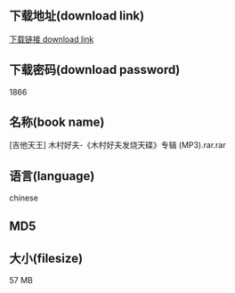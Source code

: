 ## 下载地址(download link)
[下载链接 download link](https://voluble-croquembouche-d321dc.netlify.app/?s=%5B%E5%90%89%E4%BB%96%E5%A4%A9%E7%8E%8B%5D+%E6%9C%A8%E6%9D%91%E5%A5%BD%E5%A4%AB-%E3%80%8A%E6%9C%A8%E6%9D%91%E5%A5%BD%E5%A4%AB%E5%8F%91%E7%83%A7%E5%A4%A9%E7%A2%9F%E3%80%8B%E4%B8%93%E8%BE%91+%28MP3%29.rar)

## 下载密码(download password)
1866

## 名称(book name)
[吉他天王] 木村好夫-《木村好夫发烧天碟》专辑 (MP3).rar.rar

## 语言(language)
chinese

## MD5


## 大小(filesize)
57 MB
